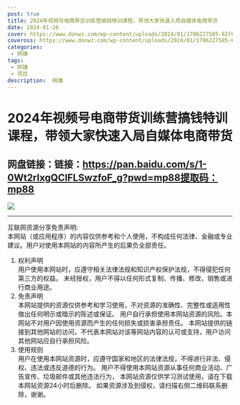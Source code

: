 ```yaml
---
post: true
title: 2024年视频号电商带货训练营搞钱特训课程，带领大家快速入局自媒体电商带货
date: 2024-01-26
cover: https://www.donwz.com/wp-content/uploads/2024/01/1706227585-62f60380f020c7e.jpg
coveross: https://www.donwz.com/wp-content/uploads/2024/01/1706227585-62f60380f020c7e.jpg
categories:
 - 网赚
tags:
 - 网赚
 - 项目
description:  网赚
---
```

# 2024年视频号电商带货训练营搞钱特训课程，带领大家快速入局自媒体电商带货

## 网盘链接：链接：https://pan.baidu.com/s/1-0Wt2rIxgQClFLSwzfoF_g?pwd=mp88提取码：mp88  

![](https://www.donwz.com/wp-content/uploads/2024/01/1706227585-62f60380f020c7e.jpg)

---
互联网资源分享免责声明:  
本网站（或应用程序）的内容仅供参考和个人使用，不构成任何法律、金融或专业建议。用户对使用本网站的内容所产生的后果负全部责任。
1. 权利声明  
用户使用本网站时，应遵守相关法律法规和知识产权保护法规，不得侵犯任何第三方的权益。
未经授权，用户不得以任何形式复制、传播、修改、销售或进行商业用途。
2. 免责声明  
本网站提供的资源仅供参考和学习使用，不对资源的准确性、完整性或适用性做出任何明示或暗示的陈述或保证。
用户自行承担使用本网站资源的风险。本网站不对用户因使用资源而产生的任何损失或损害承担责任。
本网站提供的链接到其他网站的访问，不代表本网站对该等网站内容的认可或支持，用户访问其他网站应自行承担风险。
3. 使用规则  
用户在使用本网站资源时，应遵守国家和地区的法律法规，不得进行非法、侵权、违法或违反道德的行为。
用户不得使用本网站资源从事任何商业活动、广告宣传、垃圾邮件或其他违法行为，
本网站资源仅供学习测试使用，请在下载本网站资源24小时后删除。
如果资源涉及到侵权，请扫描右侧二维码联系删除，谢谢。

